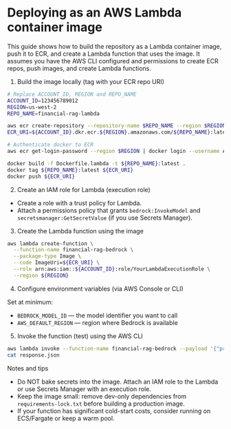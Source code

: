 # Deploying as an AWS Lambda container image

This guide shows how to build the repository as a Lambda container image, push it to ECR, and create a Lambda function that uses the image. It assumes you have the AWS CLI configured and permissions to create ECR repos, push images, and create Lambda functions.

1) Build the image locally (tag with your ECR repo URI)

```bash
# Replace ACCOUNT_ID, REGION and REPO_NAME
ACCOUNT_ID=123456789012
REGION=us-west-2
REPO_NAME=financial-rag-lambda

aws ecr create-repository --repository-name $REPO_NAME --region $REGION || true
ECR_URI=${ACCOUNT_ID}.dkr.ecr.${REGION}.amazonaws.com/${REPO_NAME}:latest

# Authenticate docker to ECR
aws ecr get-login-password --region $REGION | docker login --username AWS --password-stdin ${ACCOUNT_ID}.dkr.ecr.${REGION}.amazonaws.com

docker build -f Dockerfile.lambda -t ${REPO_NAME}:latest .
docker tag ${REPO_NAME}:latest ${ECR_URI}
docker push ${ECR_URI}
```

2) Create an IAM role for Lambda (execution role)

- Create a role with a trust policy for Lambda.
- Attach a permissions policy that grants `bedrock:InvokeModel` and `secretsmanager:GetSecretValue` (if you use Secrets Manager).

3) Create the Lambda function using the image

```bash
aws lambda create-function \
  --function-name financial-rag-bedrock \
  --package-type Image \
  --code ImageUri=${ECR_URI} \
  --role arn:aws:iam::${ACCOUNT_ID}:role/YourLambdaExecutionRole \
  --region ${REGION}
```

4) Configure environment variables (via AWS Console or CLI)

Set at minimum:

- `BEDROCK_MODEL_ID` — the model identifier you want to call
- `AWS_DEFAULT_REGION` — region where Bedrock is available

5) Invoke the function (test) using the AWS CLI

```bash
aws lambda invoke --function-name financial-rag-bedrock --payload '{"prompt":"Hello"}' response.json
cat response.json
```

Notes and tips
- Do NOT bake secrets into the image. Attach an IAM role to the Lambda or use Secrets Manager with an execution role.
- Keep the image small: remove dev-only dependencies from `requirements-lock.txt` before building a production image.
- If your function has significant cold-start costs, consider running on ECS/Fargate or keep a warm pool.
